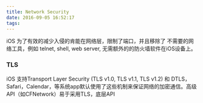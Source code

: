 ```yaml
---
title: Network Security
date: 2016-09-05 16:52:17
tags:
---
```

iOS 为了有效的减少入侵的肯能在网络层，限制了端口，并且移除了 不需要的网络工具，例如 telnet, shell, web server, 无需额外的的防火墙软件在iOS设备上。

### TLS
iOS 支持Transport Layer Security (TLS v1.0, TLS v1.1, TLS v1.2) 和 DTLS，Safari，Calendar，等系统app默认使用了这些机制来保证网络的加密通信。高级API（如CFNetwork）易于采用TLS，底层API
